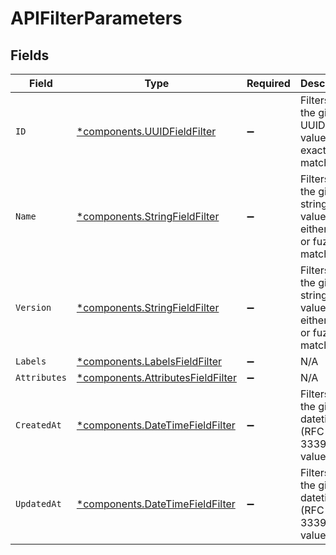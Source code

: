 # APIFilterParameters


## Fields

| Field                                                                                 | Type                                                                                  | Required                                                                              | Description                                                                           |
| ------------------------------------------------------------------------------------- | ------------------------------------------------------------------------------------- | ------------------------------------------------------------------------------------- | ------------------------------------------------------------------------------------- |
| `ID`                                                                                  | [*components.UUIDFieldFilter](../../models/components/uuidfieldfilter.md)             | :heavy_minus_sign:                                                                    | Filters on the given UUID field value by exact match.                                 |
| `Name`                                                                                | [*components.StringFieldFilter](../../models/components/stringfieldfilter.md)         | :heavy_minus_sign:                                                                    | Filters on the given string field value by either exact or fuzzy match.               |
| `Version`                                                                             | [*components.StringFieldFilter](../../models/components/stringfieldfilter.md)         | :heavy_minus_sign:                                                                    | Filters on the given string field value by either exact or fuzzy match.               |
| `Labels`                                                                              | [*components.LabelsFieldFilter](../../models/components/labelsfieldfilter.md)         | :heavy_minus_sign:                                                                    | N/A                                                                                   |
| `Attributes`                                                                          | [*components.AttributesFieldFilter](../../models/components/attributesfieldfilter.md) | :heavy_minus_sign:                                                                    | N/A                                                                                   |
| `CreatedAt`                                                                           | [*components.DateTimeFieldFilter](../../models/components/datetimefieldfilter.md)     | :heavy_minus_sign:                                                                    | Filters on the given datetime (RFC-3339) field value.                                 |
| `UpdatedAt`                                                                           | [*components.DateTimeFieldFilter](../../models/components/datetimefieldfilter.md)     | :heavy_minus_sign:                                                                    | Filters on the given datetime (RFC-3339) field value.                                 |